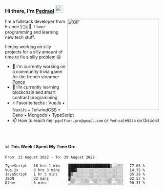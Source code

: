 ### Hi there, I'm <a href="https://pedraal.dev" target="_blank">Pedraal</a> <img src="https://media.giphy.com/media/hvRJCLFzcasrR4ia7z/giphy.gif" width="25px">
<img align="right" alt="GIF" src="https://pedraal.dev/avatar.png" width="300" height="300" />

I'm a fullstack developer from France 🇫🇷 🥖 &nbsp;I love programming and learning new
tech stuff.

I enjoy working on silly projects for a silly amount of time to fix a silly problem 🙃

- 🔭  I'm currently working on a community trivia game for the french streamer <a href="https://twitch.tv/ponce" target="_blank">Ponce</a>
- 🌱 I’m currently learning blockchain and smart contract programming
- ⚡ Favorite techs : VueJs &bull; NuxtJs &bull; TailwindCSS &bull; Deno &bull; Mongodb &bull; TypeScript
- 📫 How to reach me: `pgolfier.pro@gmail.com` or `Pedraal#9274` on Discord

<br>
<br>

📊 **This Week I Spent My Time On:**
<!--START_SECTION:waka-->

```text
From: 22 August 2022 - To: 29 August 2022

TypeScript   16 hrs 1 min    ███████████████████▒░░░░░   77.08 %
Vue.js       3 hrs 3 mins    ███▓░░░░░░░░░░░░░░░░░░░░░   14.75 %
JavaScript   1 hr 5 mins     █▒░░░░░░░░░░░░░░░░░░░░░░░   05.26 %
JSON         32 mins         ▓░░░░░░░░░░░░░░░░░░░░░░░░   02.57 %
Other        3 mins          ░░░░░░░░░░░░░░░░░░░░░░░░░   00.31 %
```

<!--END_SECTION:waka-->
